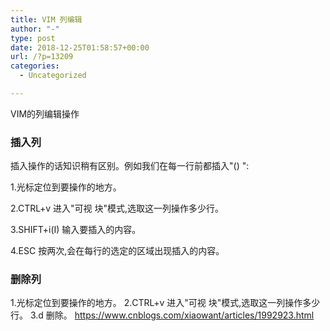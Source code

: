 ```yaml
---
title: VIM 列编辑
author: "-"
type: post
date: 2018-12-25T01:58:57+00:00
url: /?p=13209
categories:
  - Uncategorized

---
```

VIM的列编辑操作

### 插入列
插入操作的话知识稍有区别。例如我们在每一行前都插入"() ": 
  
1.光标定位到要操作的地方。
  
2.CTRL+v 进入"可视 块"模式,选取这一列操作多少行。
  
3.SHIFT+i(I) 输入要插入的内容。
  
4.ESC 按两次,会在每行的选定的区域出现插入的内容。

### 删除列
1.光标定位到要操作的地方。
2.CTRL+v 进入"可视 块"模式,选取这一列操作多少行。
3.d 删除。
https://www.cnblogs.com/xiaowant/articles/1992923.html